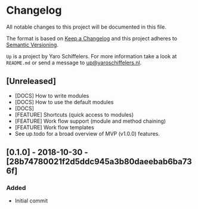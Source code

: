 # Changelog
All notable changes to this project will be documented in this file.

The format is based on [Keep a Changelog](http://keepachangelog.com/en/1.0.0/)
and this project adheres to [Semantic Versioning](http://semver.org/spec/v2.0.0.html).

```Up``` is a project by Yaro Schiffelers. For more information take a look at ```README.md``` or send a message to <up@yaroschiffelers.nl>.

## [Unreleased]
- [DOCS] How to write modules 
- [DOCS] How to use the default modules 
- [DOCS] 
- [FEATURE] Shortcuts (quick access to modules)
- [FEATURE] Work flow support (module and method chaining)
- [FEATURE] Work flow templates 
- See up.todo for a broad overview of MVP (v1.0.0) features. 

## [0.1.0] - 2018-10-30 - [28b74780021f2d5ddc945a3b80daeebab6ba736f]
### Added 
- Initial commit
